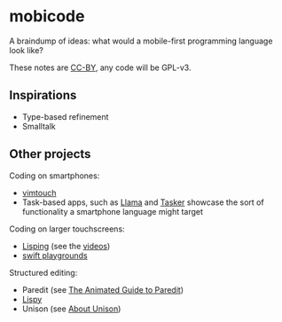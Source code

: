 # mobicode

A braindump of ideas: what would a mobile-first programming language
look like?

These notes are [CC-BY](https://creativecommons.org/licenses/by/4.0/),
any code will be GPL-v3.

## Inspirations

* Type-based refinement
* Smalltalk

## Other projects

Coding on smartphones:

* [vimtouch](https://github.com/momodalo/vimtouch)
* Task-based apps, such as
  [Llama](https://play.google.com/store/apps/details?id=com.kebab.Llama&hl=en)
  and [Tasker](http://tasker.dinglisch.net/) showcase the sort of
  functionality a smartphone language might target

Coding on larger touchscreens:

* [Lisping](http://slidetocode.com/lisping) (see the
  [videos](https://www.youtube.com/channel/UCaMcFjje9sQHnNllR_P8AzA))
* [swift playgrounds](https://developer.apple.com/swift/playgrounds/)

Structured editing:

* Paredit (see
  [The Animated Guide to Paredit](http://danmidwood.com/content/2014/11/21/animated-paredit.html))
* [Lispy](https://github.com/abo-abo/lispy)
* Unison (see [About Unison](http://unisonweb.org/2015-05-07/about.html#post-start))
